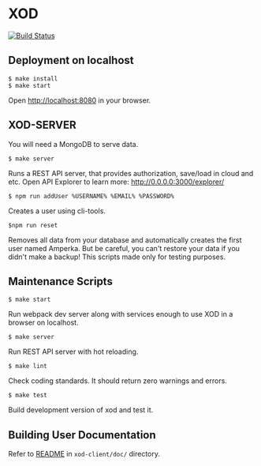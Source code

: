 XOD
===

[![Build Status](https://travis-ci.com/amperka/xod.svg?token=qpYnhqFDqibUozbjyas8&branch=master)](https://travis-ci.com/amperka/xod)

Deployment on localhost
-----------------------

    $ make install
    $ make start

Open <http://localhost:8080> in your browser.

XOD-SERVER
----------
You will need a MongoDB to serve data.

    $ make server

Runs a REST API server, that provides authorization, save/load in cloud and etc.
Open API Explorer to learn more: <http://0.0.0.0:3000/explorer/>

    $ npm run addUser %USERNAME% %EMAIL% %PASSWORD%

Creates a user using cli-tools.

    $npm run reset

Removes all data from your database and automatically creates the first user named Amperka.
But be careful, you can't restore your data if you didn't make a backup!
This scripts made only for testing purposes.


Maintenance Scripts
-------------------

    $ make start

Run webpack dev server along with services enough to use XOD in a browser on
localhost.

    $ make server

Run REST API server with hot reloading.

    $ make lint

Check coding standards. It should return zero warnings and errors.

    $ make test

Build development version of xod and test it.

Building User Documentation
---------------------------

Refer to [README](xod-client/doc/README.md) in `xod-client/doc/` directory.
